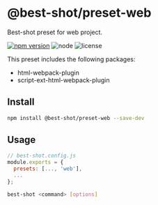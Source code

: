 # @best-shot/preset-web

Best-shot preset for web project.

[url]: https://www.npmjs.com/package/@best-shot/preset-web

[![npm version](https://img.shields.io/npm/v/@best-shot/preset-web.svg?style=flat-square&logo=npm)][url]
![node](https://img.shields.io/node/v/@best-shot/preset-web.svg?style=flat-square&colorB=green)
![license](https://img.shields.io/npm/l/@best-shot/preset-web.svg?style=flat-square&colorB=blue)

This preset includes the following packages:

- html-webpack-plugin
- script-ext-html-webpack-plugin

## Install

```bash
npm install @best-shot/preset-web --save-dev
```

## Usage

```js
// best-shot.config.js
module.exports = {
  presets: [..., 'web'],
  ...
};
```

```bash
best-shot <command> [options]
```
